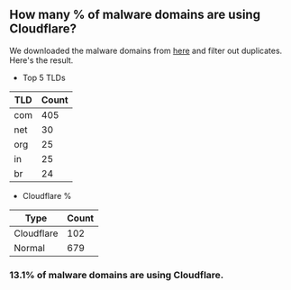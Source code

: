 ## How many % of malware domains are using Cloudflare?


We downloaded the malware domains from [here](https://urlhaus.abuse.ch) and filter out duplicates.
Here's the result.


[//]: # (start replacement)


- Top 5 TLDs

| TLD | Count |
| --- | --- |
| com | 405 |
| net | 30 |
| org | 25 |
| in | 25 |
| br | 24 |


- Cloudflare %

| Type | Count |
| --- | --- |
| Cloudflare | 102 |
| Normal | 679 |


### 13.1% of malware domains are using Cloudflare.